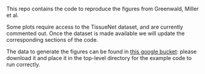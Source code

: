 This repo contains the code to reproduce the figures from Greenwald, Miller et al.

Some plots require access to the TissueNet dataset, and are currently commented out. Once the dataset is made available we will 
update the corresponding sections of the code.

The data to generate the figures can be found in [this google bucket](https://storage.googleapis.com/publications-data/mesmer-preprint/mesmer_publication_data.zip): please download it and place it in the top-level directory for the example code to run correctly.

